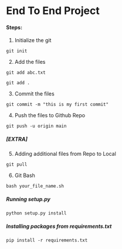 # End To End Project

#### Steps:
1. Initialize the git
```
git init
```

2. Add the files
```
git add abc.txt

git add .
```

3. Commit the files
```
git commit -m "this is my first commit"
```

4. Push the files to Github Repo
```
git push -u origin main
```

##### [EXTRA]
5. Adding additional files from Repo to Local
```
git pull
```

6. Git Bash
```
bash your_file_name.sh
```

##### Running setup.py
```
python setup.py install
```

##### Installing packages from requirements.txt
```
pip install -r requirements.txt
``` 